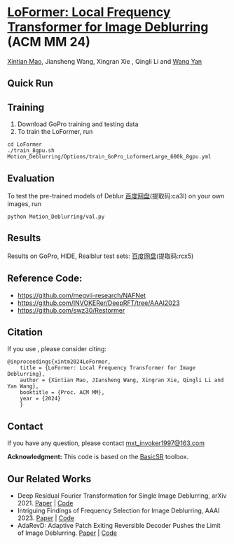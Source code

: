 

# [LoFormer: Local Frequency Transformer for Image Deblurring](https://arxiv.org/abs/2407.16993)  (ACM MM 24)
[Xintian Mao](https://scholar.google.es/citations?user=eM5Ogs8AAAAJ&hl=en), Jiansheng Wang, Xingran Xie , Qingli Li and [Wang Yan](https://scholar.google.com/citations?user=5a1Cmk0AAAAJ&hl=en)




## Quick Run

## Training
1. Download GoPro training and testing data
2. To train the LoFormer, run
 ```
cd LoFormer
./train_8gpu.sh Motion_Deblurring/Options/train_GoPro_LoformerLarge_600k_8gpu.yml
```


## Evaluation
To test the pre-trained models of Deblur [百度网盘](https://pan.baidu.com/s/1dFUmGO0d6H0cThyLYFz18g)(提取码:ca3l) on your own images, run 
```
python Motion_Deblurring/val.py 
```


## Results
Results on GoPro, HIDE, Realblur test sets:
[百度网盘](https://pan.baidu.com/s/1Tx6_iQ58u95t-jfken3QZQ)(提取码:rcx5)

## Reference Code:
- https://github.com/megvii-research/NAFNet
- https://github.com/INVOKERer/DeepRFT/tree/AAAI2023
- https://github.com/swz30/Restormer

## Citation
If you use , please consider citing:
```
@inproceedings{xintm2024LoFormer, 
    title = {LoFormer: Local Frequency Transformer for Image Deblurring},
    author = {Xintian Mao, JIansheng Wang, Xingran Xie, Qingli Li and Yan Wang}, 
    booktitle = {Proc. ACM MM}, 
    year = {2024}
    }
```
## Contact
If you have any question, please contact mxt_invoker1997@163.com

**Acknowledgment:** This code is based on the [BasicSR](https://github.com/xinntao/BasicSR) toolbox. 

## Our Related Works
- Deep Residual Fourier Transformation for Single Image Deblurring, arXiv 2021. [Paper](https://arxiv.org/abs/2111.11745) | [Code](https://github.com/INVOKERer/DeepRFT)
- Intriguing Findings of Frequency Selection for Image Deblurring, AAAI 2023. [Paper](https://arxiv.org/abs/2111.11745) | [Code](https://github.com/DeepMed-Lab-ECNU/DeepRFT-AAAI2023)
- AdaRevD: Adaptive Patch Exiting Reversible Decoder Pushes the Limit of Image Deblurring. [Paper](https://arxiv.org/abs/2406.09135) | [Code](https://github.com/INVOKERer/AdaRevD)
